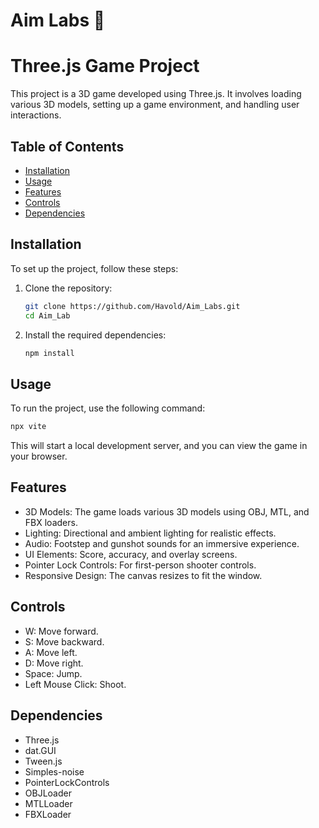 # Aim Labs 🔫 
# Three.js Game Project

This project is a 3D game developed using Three.js. It involves loading various 3D models, setting up a game environment, and handling user interactions.

## Table of Contents

- [Installation](#installation)
- [Usage](#usage)
- [Features](#features)
- [Controls](#controls)
- [Dependencies](#dependencies)

## Installation

To set up the project, follow these steps:

1. Clone the repository:
    ```sh
    git clone https://github.com/Havold/Aim_Labs.git
    cd Aim_Lab
    ```

2. Install the required dependencies:
    ```sh
    npm install
    ```

## Usage

To run the project, use the following command:
```sh
npx vite
```
This will start a local development server, and you can view the game in your browser.

## Features
- 3D Models: The game loads various 3D models using OBJ, MTL, and FBX loaders.
- Lighting: Directional and ambient lighting for realistic effects.
- Audio: Footstep and gunshot sounds for an immersive experience.
- UI Elements: Score, accuracy, and overlay screens.
- Pointer Lock Controls: For first-person shooter controls.
- Responsive Design: The canvas resizes to fit the window.

## Controls
- W: Move forward.
- S: Move backward.
- A: Move left.
- D: Move right.
- Space: Jump.
- Left Mouse Click: Shoot.

## Dependencies
- Three.js
- dat.GUI
- Tween.js
- Simples-noise
- PointerLockControls
- OBJLoader
- MTLLoader
- FBXLoader
